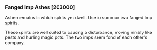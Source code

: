 ### Fanged Imp Ashes [203000]

Ashen remains in which spirits yet dwell. Use to summon two fanged imp spirits.

These spirits are well suited to causing a disturbance, moving nimbly like pests and hurling magic pots. The two imps seem fond of each other's company.